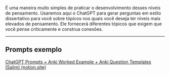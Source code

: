 É uma maneira muito simples de praticar o desenvolvimento desses níveis de pensamento. Usaremos aqui o ChatGPT para gerar perguntas em estilo dissertativo para você sobre tópicos nos quais você deseja ter níveis mais elevados de pensamento.
Ele fornecerá diferentes tópicos que exigem que você pense criticamente e construa conexões.

---
## Prompts exemplo

[ChatGPT Prompts + Anki Worked Example + Anki Question Templates (Salim) (notion.site)](https://salimahmed.notion.site/ChatGPT-Prompts-Anki-Worked-Example-Anki-Question-Templates-Salim-da3bb1fc41e74b959894af2814a2df4d)